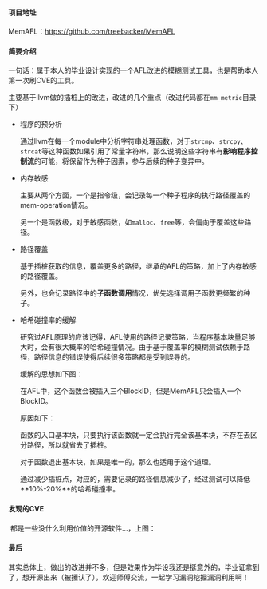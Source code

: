 #### 项目地址

MemAFL：https://github.com/treebacker/MemAFL

#### 简要介绍

一句话：属于本人的毕业设计实现的一个AFL改进的模糊测试工具，也是帮助本人第一次刷CVE的工具。

主要基于llvm做的插桩上的改进，改进的几个重点（改进代码都在`mm_metric`目录下）

* 程序的预分析

  通过llvm在每一个module中分析字符串处理函数，对于`strcmp`、`strcpy`、`strcat`等这种函数如果引用了常量字符串，那么说明这些字符串有**影响程序控制流**的可能，将保留作为种子因素，参与后续的种子变异中。

* 内存敏感

  主要从两个方面，一个是指令级，会记录每一个种子程序的执行路径覆盖的mem-operation情况。

  另一个是函数级，对于敏感函数，如`malloc`、`free`等，会偏向于覆盖这些路径。

* 路径覆盖

  基于插桩获取的信息，覆盖更多的路径，继承的AFL的策略，加上了内存敏感的路径覆盖。

  另外，也会记录路径中的**子函数调用**情况，优先选择调用子函数更频繁的种子。

* 哈希碰撞率的缓解

  研究过AFL原理的应该记得，AFL使用的路径记录策略，当程序基本块量足够大时，会有很大概率的哈希碰撞情况。由于基于覆盖率的模糊测试依赖于路径，路径信息的错误使得后续很多策略都是受到误导的。

  缓解的思想如下图：

  在AFL中，这个函数会被插入三个BlockID，但是MemAFL只会插入一个BlockID。

  原因如下：

  函数的入口基本块，只要执行该函数就一定会执行完全该基本块，不存在去区分路径，所以就省去了插桩。

  对于函数退出基本块，如果是唯一的，那么也适用于这个道理。

  通过减少插桩点，对应的，需要记录的路径信息减少了，经过测试可以降低**10%-20%**的哈希碰撞率。

#### 发现的CVE

​		都是一些没什么利用价值的开源软件...，上图：



#### 最后

​	其实总体上，做出的改进并不多，但是效果作为毕设我还是挺意外的，毕业证拿到了，想开源出来（被捶认了），欢迎师傅交流，一起学习漏洞挖掘漏洞利用啊！









